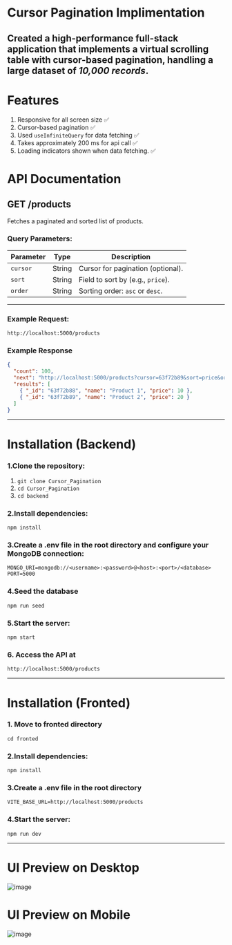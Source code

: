 # Cursor Pagination Implimentation
## Created a high-performance full-stack application that implements a virtual scrolling table with cursor-based pagination, handling a large dataset of *10,000 records*.

# Features
1. Responsive for all screen size ✅
2. Cursor-based pagination ✅
4. Used `useInfiniteQuery` for data fetching ✅
5. Takes approximately 200 ms for api call ✅
6. Loading indicators shown when data fetching. ✅

# **API Documentation**

## **GET /products**

Fetches a paginated and sorted list of products.



### **Query Parameters:**

| Parameter | Type   | Description                           |
|-----------|--------|---------------------------------------|
| `cursor`  | String | Cursor for pagination (optional).     |
| `sort`    | String | Field to sort by (e.g., `price`).     |
| `order`   | String | Sorting order: `asc` or `desc`.       |

---

### **Example Request:**
```
http://localhost:5000/products
```

### Example Response
```json
{
  "count": 100, 
  "next": "http://localhost:5000/products?cursor=63f72b89&sort=price&order=asc", 
  "results": [
    { "_id": "63f72b88", "name": "Product 1", "price": 10 },
    { "_id": "63f72b89", "name": "Product 2", "price": 20 }
  ]
}

```

----

# Installation (Backend)
### 1.Clone the repository: 
1. ```git clone Cursor_Pagination```
2. ```cd Cursor_Pagination```
3. ```cd backend```
### 2.Install dependencies:
`npm install`
### 3.Create a .env file in the root directory and configure your MongoDB connection:
```MONGO_URI=mongodb://<username>:<password>@<host>:<port>/<database>```
```PORT=5000```
### 4.Seed the database
`npm run seed`
### 5.Start the server:
`npm start`
### 6. Access the API at 
`http://localhost:5000/products`

----
# Installation (Fronted)
### 1. Move to fronted directory
`cd fronted`
### 2.Install dependencies:
`npm install`
### 3.Create a .env file in the root directory 
`VITE_BASE_URL=http://localhost:5000/products`
### 4.Start the server:
`npm run dev`

-----

# UI Preview on Desktop
![image](https://github.com/user-attachments/assets/fd7f1b84-11ab-4e53-8e83-fde1da19f7a4)
# UI Preview on Mobile
![image](https://github.com/user-attachments/assets/3ab2b567-9237-41bc-a66d-0987d993ef98)






